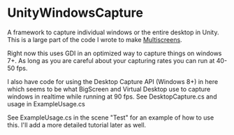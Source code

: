 # UnityWindowsCapture
A framework to capture individual windows or the entire desktop in Unity. This is a large part of the code I wrote to make [Multiscreens](http://store.steampowered.com/app/512400).

Right now this uses GDI in an optimized way to capture things on windows 7+. As long as you are careful about your capturing rates you can run at 40-50 fps.

I also have code for using the Desktop Capture API (Windows 8+) in here which seems to be what BigScreen and Virtual Desktop use to capture windows in realtime while running at 90 fps. See DesktopCapture.cs and usage in ExampleUsage.cs

See ExampleUsage.cs in the scene "Test" for an example of how to use this. I'll add a more detailed tutorial later as well.
